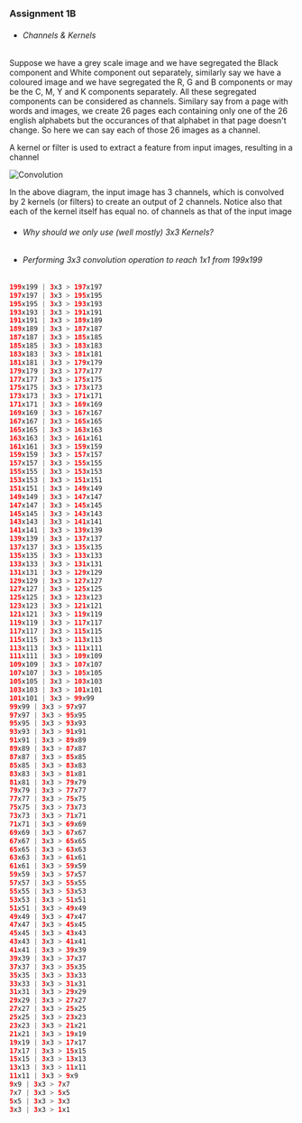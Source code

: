 ### Assignment 1B
- ###### Channels & Kernels

Suppose we have a grey scale image and we have segregated the Black component and White component out separately, similarly say we have a coloured image and we have segregated the R, G and B components or may be the C, M, Y and K components separately. All these segregated components can be considered as channels. Similary say from a page with words and images, we create 26 pages each containing only one of the 26 english alphabets but the occurances of that alphabet in that page doesn't change. So here we can say each of those 26 images as a channel.

A kernel or filter is used to extract a feature from input images, resulting in a channel

![Convolution](https://indoml.files.wordpress.com/2018/03/convolution-with-multiple-filters2.png)

In the above diagram, the input image has 3 channels, which is convolved by 2 kernels (or filters) to create an output of 2 channels. Notice also that each of the kernel itself has equal no. of channels as that of the input image

- ###### Why should we only use (well mostly) 3x3 Kernels?

- ###### Performing 3x3 convolution operation to reach 1x1 from 199x199

```java
199x199 | 3x3 > 197x197
197x197 | 3x3 > 195x195
195x195 | 3x3 > 193x193
193x193 | 3x3 > 191x191
191x191 | 3x3 > 189x189
189x189 | 3x3 > 187x187
187x187 | 3x3 > 185x185
185x185 | 3x3 > 183x183
183x183 | 3x3 > 181x181
181x181 | 3x3 > 179x179
179x179 | 3x3 > 177x177
177x177 | 3x3 > 175x175
175x175 | 3x3 > 173x173
173x173 | 3x3 > 171x171
171x171 | 3x3 > 169x169
169x169 | 3x3 > 167x167
167x167 | 3x3 > 165x165
165x165 | 3x3 > 163x163
163x163 | 3x3 > 161x161
161x161 | 3x3 > 159x159
159x159 | 3x3 > 157x157
157x157 | 3x3 > 155x155
155x155 | 3x3 > 153x153
153x153 | 3x3 > 151x151
151x151 | 3x3 > 149x149
149x149 | 3x3 > 147x147
147x147 | 3x3 > 145x145
145x145 | 3x3 > 143x143
143x143 | 3x3 > 141x141
141x141 | 3x3 > 139x139
139x139 | 3x3 > 137x137
137x137 | 3x3 > 135x135
135x135 | 3x3 > 133x133
133x133 | 3x3 > 131x131
131x131 | 3x3 > 129x129
129x129 | 3x3 > 127x127
127x127 | 3x3 > 125x125
125x125 | 3x3 > 123x123
123x123 | 3x3 > 121x121
121x121 | 3x3 > 119x119
119x119 | 3x3 > 117x117
117x117 | 3x3 > 115x115
115x115 | 3x3 > 113x113
113x113 | 3x3 > 111x111
111x111 | 3x3 > 109x109
109x109 | 3x3 > 107x107
107x107 | 3x3 > 105x105
105x105 | 3x3 > 103x103
103x103 | 3x3 > 101x101
101x101 | 3x3 > 99x99
99x99 | 3x3 > 97x97
97x97 | 3x3 > 95x95
95x95 | 3x3 > 93x93
93x93 | 3x3 > 91x91
91x91 | 3x3 > 89x89
89x89 | 3x3 > 87x87
87x87 | 3x3 > 85x85
85x85 | 3x3 > 83x83
83x83 | 3x3 > 81x81
81x81 | 3x3 > 79x79
79x79 | 3x3 > 77x77
77x77 | 3x3 > 75x75
75x75 | 3x3 > 73x73
73x73 | 3x3 > 71x71
71x71 | 3x3 > 69x69
69x69 | 3x3 > 67x67
67x67 | 3x3 > 65x65
65x65 | 3x3 > 63x63
63x63 | 3x3 > 61x61
61x61 | 3x3 > 59x59
59x59 | 3x3 > 57x57
57x57 | 3x3 > 55x55
55x55 | 3x3 > 53x53
53x53 | 3x3 > 51x51
51x51 | 3x3 > 49x49
49x49 | 3x3 > 47x47
47x47 | 3x3 > 45x45
45x45 | 3x3 > 43x43
43x43 | 3x3 > 41x41
41x41 | 3x3 > 39x39
39x39 | 3x3 > 37x37
37x37 | 3x3 > 35x35
35x35 | 3x3 > 33x33
33x33 | 3x3 > 31x31
31x31 | 3x3 > 29x29
29x29 | 3x3 > 27x27
27x27 | 3x3 > 25x25
25x25 | 3x3 > 23x23
23x23 | 3x3 > 21x21
21x21 | 3x3 > 19x19
19x19 | 3x3 > 17x17
17x17 | 3x3 > 15x15
15x15 | 3x3 > 13x13
13x13 | 3x3 > 11x11
11x11 | 3x3 > 9x9
9x9 | 3x3 > 7x7
7x7 | 3x3 > 5x5
5x5 | 3x3 > 3x3
3x3 | 3x3 > 1x1
```
